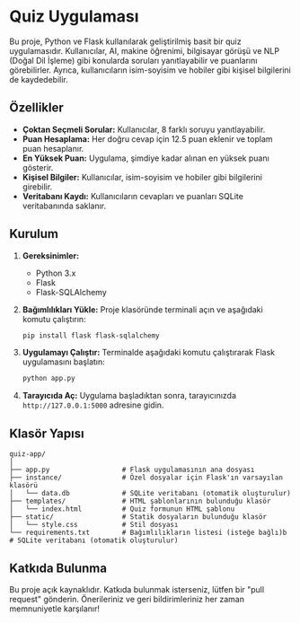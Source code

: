 # Quiz Uygulaması

Bu proje, Python ve Flask kullanılarak geliştirilmiş basit bir quiz uygulamasıdır. Kullanıcılar, AI, makine öğrenimi, bilgisayar görüşü ve NLP (Doğal Dil İşleme) gibi konularda soruları yanıtlayabilir ve puanlarını görebilirler. Ayrıca, kullanıcıların isim-soyisim ve hobiler gibi kişisel bilgilerini de kaydedebilir.

## Özellikler

- **Çoktan Seçmeli Sorular:** Kullanıcılar, 8 farklı soruyu yanıtlayabilir.
- **Puan Hesaplama:** Her doğru cevap için 12.5 puan eklenir ve toplam puan hesaplanır.
- **En Yüksek Puan:** Uygulama, şimdiye kadar alınan en yüksek puanı gösterir.
- **Kişisel Bilgiler:** Kullanıcılar, isim-soyisim ve hobiler gibi bilgilerini girebilir.
- **Veritabanı Kaydı:** Kullanıcıların cevapları ve puanları SQLite veritabanında saklanır.

## Kurulum

1. **Gereksinimler:**
   - Python 3.x
   - Flask
   - Flask-SQLAlchemy

2. **Bağımlılıkları Yükle:**
   Proje klasöründe terminali açın ve aşağıdaki komutu çalıştırın:
   ```bash
   pip install flask flask-sqlalchemy
   ```

3. **Uygulamayı Çalıştır:**
   Terminalde aşağıdaki komutu çalıştırarak Flask uygulamasını başlatın:
   ```bash
   python app.py
   ```

4. **Tarayıcıda Aç:**
   Uygulama başladıktan sonra, tarayıcınızda `http://127.0.0.1:5000` adresine gidin.

## Klasör Yapısı

```
quiz-app/
│
├── app.py                  # Flask uygulamasının ana dosyası
├── instance/               # Özel dosyalar için Flask'ın varsayılan klasörü
│   └── data.db             # SQLite veritabanı (otomatik oluşturulur)
├── templates/              # HTML şablonlarının bulunduğu klasör
│   └── index.html          # Quiz formunun HTML şablonu
├── static/                 # Statik dosyaların bulunduğu klasör
│   └── style.css           # Stil dosyası
└── requirements.txt        # Bağımlılıkların listesi (isteğe bağlı)b                 # SQLite veritabanı (otomatik oluşturulur)
```

## Katkıda Bulunma

Bu proje açık kaynaklıdır. Katkıda bulunmak isterseniz, lütfen bir "pull request" gönderin. Önerileriniz ve geri bildirimleriniz her zaman memnuniyetle karşılanır!
